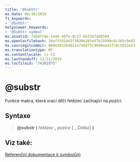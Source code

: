 ```yaml
---
title: '@SubStr'
ms.date: 08/30/2018
f1_keywords:
- '@SubStr'
helpviewer_keywords:
- '@SubStr symbol'
ms.assetid: f4b8fc6e-14a0-46fe-8c27-6b3347a08504
ms.openlocfilehash: 3daff591dd1f3030628fe97b15998c6c365c9e92
ms.sourcegitcommit: 069e3833bd821e7d64f5c98d0ea41fc0c5d22e53
ms.translationtype: MT
ms.contentlocale: cs-CZ
ms.lasthandoff: 11/21/2019
ms.locfileid: "74301975"
---
```

# <a name="substr"></a>\@substr

Funkce makra, která vrací dílčí řetězec začínající na *pozici*.

## <a name="syntax"></a>Syntaxe

> **\@substr (** *řetězec* __,__ *pozice* ⟦ __,__ *Délka*⟧ **)**

## <a name="see-also"></a>Viz také:

[Referenční dokumentace k symbolům](../../assembler/masm/symbols-reference.md)
